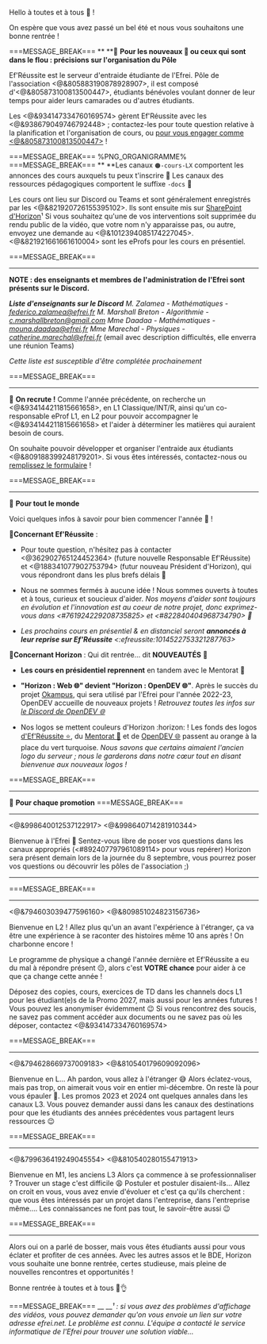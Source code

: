Hello à toutes et à tous 👋 !

On espère que vous avez passé un bel été et nous vous souhaitons une bonne rentrée !

===MESSAGE_BREAK===
**
**🔹 **Pour les nouveaux 🌱 ou ceux qui sont dans le flou : précisions sur l'organisation du Pôle**

Ef'Réussite est le serveur d'entraide étudiante de l'Efrei.
Pôle de l'association <@&805883190878928907>, il est composé d'<@&805873100813500447>, étudiants bénévoles voulant donner de leur temps pour aider leurs camarades ou d'autres étudiants.
 
Les <@&934147334760169574> gèrent Ef'Réussite avec les <@&938679049746792448> ; contactez-les pour toute question relative à la planification et l'organisation de cours, ou [pour vous engager comme <@&805873100813500447>](https://bit.ly/EfRéussiteRecrute) !

===MESSAGE_BREAK===
%PNG_ORGANIGRAMME%
===MESSAGE_BREAK===
**
**Les canaux `🟠-cours-LX` comportent les annonces des cours auxquels tu peux t'inscrire 🔔
Les canaux des ressources pédagogiques comportent le suffixe `-docs` 📄

Les cours ont lieu sur Discord ou Teams et sont généralement enregistrés par les <@&821920726155395102>. Ils sont ensuite mis sur [SharePoint d'Horizon](https://bit.ly/EfRéussiteSP)¹
Si vous souhaitez qu'une de vos interventions soit supprimée du rendu public de la vidéo, que votre nom n'y apparaisse pas, ou autre, envoyez une demande au <@&1012394085174227045>.
<@&821921661661610004> sont les eProfs pour les cours en présentiel.

===MESSAGE_BREAK===
** **
**NOTE : des enseignants et membres de l'administration de l'Efrei sont présents sur le Discord.**

***Liste d'enseignants sur le Discord***
*M. Zalamea - Mathématiques - federico.zalamea@efrei.fr*
*M. Marshall Breton - Algorithmie - c.marshallbreton@gmail.com*
*Mme Daadaa - Mathématiques - mouna.daadaa@efrei.fr*
*Mme Marechal - Physiques - catherine.marechal@efrei.fr* (email avec description difficultés, elle enverra une réunion Teams)

*Cette liste est susceptible d'être complétée prochainement*

===MESSAGE_BREAK===
** **
🔹 **On recrute !**
Comme l'année précédente, on recherche un <@&934144211815661658>, en L1 Classique/INT/R, ainsi qu'un co-responsable eProf L1, en L2 pour pouvoir accompagner le <@&934144211815661658> et l'aider à déterminer les matières qui auraient besoin de cours.

On souhaite pouvoir développer et organiser l'entraide aux étudiants <@&809188399248179201>. Si vous êtes intéressés, contactez-nous ou [remplissez le formulaire](https://bit.ly/EfRéussiteRecrute) !

===MESSAGE_BREAK===
** **
:small_blue_diamond: **Pour tout le monde**

Voici quelques infos à savoir pour bien commencer l'année 🎉 !

__🔸Concernant Ef'Réussite__ :
 - Pour toute question, n'hésitez pas à contacter <@362902765124452364> (future nouvelle Responsable Ef'Réussite) et <@188341077902753794> (futur nouveau Président d'Horizon), qui vous répondront dans les plus brefs délais 👋 
 
 - Nous ne sommes fermés à aucune idée ! Nous sommes ouverts à toutes et à tous, curieux et soucieux d'aider. 
 *Nos moyens d'aider sont toujours en évolution et l'innovation est au coeur de notre projet, donc exprimez-vous dans <#761924229208735825> et <#822840404968734790> 💬*
 
 -  *Les prochains cours en présentiel & en distanciel seront **annoncés à leur reprise sur Ef'Réussite** <:efreussite:1014522753321287763>*
 
 __🔸Concernant Horizon__ :
Qui dit rentrée... dit **__NOUVEAUTÉS__** 🚀

 - **Les cours en présidentiel reprennent** en tandem avec le Mentorat 🌱
 
 - __**"Horizon : Web 🌐" devient "Horizon : OpenDEV 🌐"**__. Après le succès du projet [Okampus](myefrei.okampus.fr), qui sera utilisé par l'Efrei pour l'année 2022-23, OpenDEV accueille de nouveaux projets ! *Retrouvez toutes les infos sur [le Discord de OpenDEV 🌐](https://discord.gg/zDz6kwuP8S)*
 
 - Nos logos se mettent couleurs d'Horizon :horizon: ! Les fonds des logos [d'Ef'Réussite ⭐](https://discord.gg/7WKfyhghyn), du [Mentorat 🌱](https://discord.gg/G7fWxQZXqF) et de [OpenDEV 🌐](https://discord.gg/zDz6kwuP8S) passent au orange à la place du vert turquoise.
   *Nous savons que certains aimaient l'ancien logo du serveur ; nous le garderons dans notre cœur tout en disant bienvenue aux nouveaux logos !*
 
===MESSAGE_BREAK===
** **
:small_blue_diamond: **Pour chaque promotion**
===MESSAGE_BREAK===
** **
<@&998640012537122917> <@&998640714281910344>

Bienvenue à l'Efrei 🥳 
Sentez-vous libre de poser vos questions dans les canaux appropriés (<#892407797961089114> pour vous repérer)
Horizon sera présent demain lors de la journée du 8 septembre, vous pourrez poser vos questions ou découvrir les pôles de l'association ;)
** **
===MESSAGE_BREAK===
** **
<@&794603039477596160> <@&809851024823156736>

Bienvenue en L2 !
Allez plus qu'un an avant l'expérience à l'étranger, ça va être une expérience à se raconter des histoires même 10 ans après !
On charbonne encore !

Le programme de physique a changé l'année dernière et Ef'Réussite a eu du mal à répondre présent 😔, alors c'est **VOTRE chance** pour aider à ce que ça change cette année !

Déposez des copies, cours, exercices de TD dans les channels docs L1 pour les étudiant(e)s de la Promo 2027, mais aussi pour les années futures ! Vous pouvez les anonymiser évidemment 😉
Si vous rencontrez des soucis, ne savez pas comment accéder aux documents ou ne savez pas où les déposer, contactez <@&934147334760169574>

===MESSAGE_BREAK===
** **
<@&794628669737009183> <@&810540179609092096>

Bienvenue en L... Ah pardon, vous allez à l'étranger 😅 Alors éclatez-vous, mais pas trop, on aimerait vous voir en entier mi-décembre.
On reste là pour vous épauler 💪. Les promos 2023 et 2024 ont quelques annales dans les canaux L3. 
Vous pouvez demander aussi dans les canaux des destinations pour que les étudiants des années précédentes vous partagent leurs ressources 😉

===MESSAGE_BREAK===
** **
<@&799636419249045554> <@&810540280155471913>

Bienvenue en M1, les anciens L3
Alors ça commence à se professionnaliser ? Trouver un stage c'est difficile 😩 Postuler et postuler disaient-ils...
Allez on croit en vous, vous avez envie d'évoluer et c'est ça qu'ils cherchent : que vous êtes intéressés par un projet dans l'entreprise, dans l'entreprise même....
Les connaissances ne font pas tout, le savoir-être aussi 😉

===MESSAGE_BREAK===
** **
Alors oui on a parlé de bosser, mais vous êtes étudiants aussi pour vous éclater et profiter de ces années.
Avec les autres assos et le BDE, Horizon vous souhaite une bonne rentrée, certes studieuse, mais pleine de nouvelles rencontres et opportunités !

Bonne rentrée à toutes et à tous 🥳👌

===MESSAGE_BREAK===
__
__*¹ : si vous avez des problèmes d'affichage des vidéos, vous pouvez demander qu'on vous envoie un lien sur votre adresse efrei.net. Le problème est connu. L'équipe a contacté le service informatique de l'Efrei pour trouver une solution viable...*
